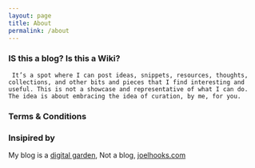 ```yaml
---
layout: page
title: About
permalink: /about
---
```


### IS this a blog? Is this a Wiki?
     It’s a spot where I can post ideas, snippets, resources, thoughts, collections, and other bits and pieces that I find interesting and useful. This is not a showcase and representative of what I can do. The idea is about embracing the idea of curation, by me, for you.
   


### Terms & Conditions



### Insipired by

 My blog is a [digital garden](../_notes/digitalgarden.md), Not a blog, [joelhooks.com](https://joelhooks.com/digital-garden)


